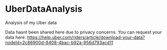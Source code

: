 # UberDataAnalysis
Analysis of my Uber data

Data hasnt been shared here due to privacy concerns. You can request your data here: https://help.uber.com/riders/article/download-your-data?nodeId=2c86900d-8408-4bac-b92a-956d793acd11
